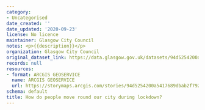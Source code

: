```yaml
---
category:
- Uncategorised
date_created: ''
date_updated: '2020-09-23'
license: No licence
maintainer: Glasgow City Council
notes: <p>{{description}}</p>
organization: Glasgow City Council
original_dataset_link: https://data.glasgow.gov.uk/datasets/94d5254200a5417689dbab2f7923817f
records: null
resources:
- format: ARCGIS GEOSERVICE
  name: ARCGIS GEOSERVICE
  url: https://storymaps.arcgis.com/stories/94d5254200a5417689dbab2f7923817f
schema: default
title: How do people move round our city during lockdown?
---
```

